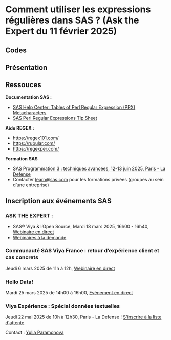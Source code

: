 # Comment utiliser les expressions régulières dans SAS ? (Ask the Expert du 11 février 2025)
## Codes
## Présentation
## Ressouces
**Documentation SAS :**
- [SAS Help Center: Tables of Perl Regular Expression (PRX) Metacharacters](https://go.documentation.sas.com/doc/en/pgmsascdc/default/lefunctionsref/p0s9ilagexmjl8n1u7e1t1jfnzlk.htm)
- [SAS Perl Regular Expressions Tip Sheet](https://support.sas.com/content/dam/SAS/support/en/products-solutions/base-sas/tip-sheets/regexp-tip-sheet.pdf)

**Aide REGEX :**
- https://regex101.com/
- https://rubular.com/
- https://regexper.com/

**Formation SAS**
- [SAS Programmation 3 : techniques avancées, 12-13 juin 2025, Paris - La Defense](https://learn.sas.com/course/view.php?id=211)
- Contacter learn@sas.com pour les formations privées (groupes au sein d’une entreprise)

## 
## Inscription aux événements SAS
### ASK THE EXPERT : 
- SAS® Viya & l’Open Source, Mardi 18 mars 2025, 16h00 - 16h40, [Webinaire en direct](https://www.sas.com/fr_fr/webinars/sas-viya-open-source.html)
- [Webinaires à la demande](https://www.sas.com/fr_fr/learn/ask-the-expert-webinars.html#webinaires-%C3%A0-la-demande)

### Communauté SAS Viya France : retour d’expérience client et cas concrets
Jeudi 6 mars 2025 de 11h à 12h, [Webinaire en direct](https://www.sas.com/fr_fr/webinars/sas-viya-community.html)

### Hello Data! 
Mardi 25 mars 2025 de 14h00 à 16h00, [Evénement en direct](https://www.sas.com/fr_fr/events/hello-data.html)

### Viya Expérience : Spécial données textuelles 
Jeudi 22 mai 2025 de 10h à 12h30, Paris - La Defense ! [S'inscrire à la liste d'attente](mailto:yulia.paramonova@sas.com?subject=Viya%20Experience%2022%20mai%202025%20Waiting%20List)


Contact : [Yulia Paramonova](https://www.linkedin.com/in/yulia-paramonova/)
